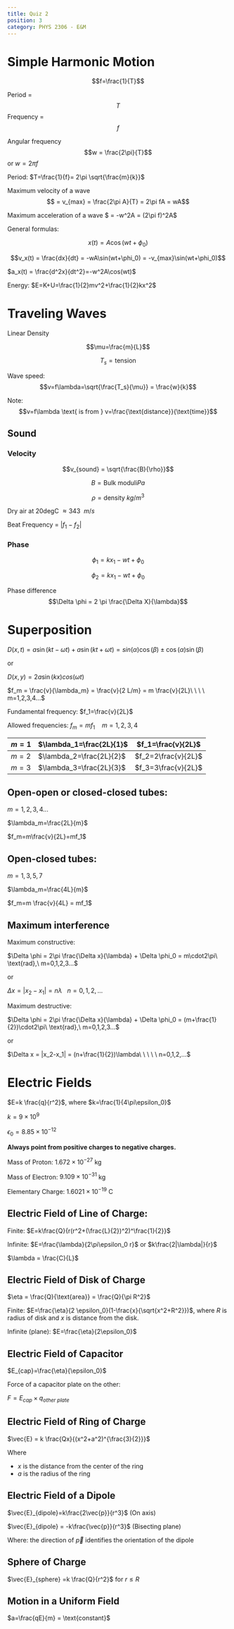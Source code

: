```yaml
---
title: Quiz 2
position: 3
category: PHYS 2306 - E&M
---
```


# Simple Harmonic Motion

$$f=\frac{1}{T}$$

Period = $$T$$
Frequency = $$f$$

Angular frequency $$w =  \frac{2\pi}{T}$$ or $w=2\pi f$

Period: $T=\frac{1}{f}= 2\pi \sqrt{\frac{m}{k}}$

Maximum velocity of a wave $$ = v_{max} = \frac{2\pi A}{T} = 2\pi fA = wA$$

Maximum acceleration of a wave $ = -w^2A = (2\pi f)^2A$

General formulas:

$$x(t) = A \cos(wt+\phi_0)$$

$$v_x(t) = \frac{dx}{dt} = -wA\sin(wt+\phi_0) = -v_{max}\sin(wt+\phi_0)$$

$a_x(t) = \frac{d^2x}{dt^2}=-w^2A\cos(wt)$

Energy: $E=K+U=\frac{1}{2}mv^2+\frac{1}{2}kx^2$

# Traveling Waves

Linear Density

$$\mu=\frac{m}{L}$$

$$T_s=\text{tension}$$

Wave speed: $$v=f\lambda=\sqrt{\frac{T_s}{\mu}} = \frac{w}{k}$$

Note: $$v=f\lambda \text{ is from } v=\frac{\text{distance}}{\text{time}}$$

## Sound

### Velocity

$$v_{sound} = \sqrt{\frac{B}{\rho}}$$

$$B = \text{Bulk moduli} Pa$$

$$\rho = \text{density}\ kg/m^3$$

Dry air at 20degC $\approx 343 \ \ m/s$ 

Beat Frequency = $|f_1-f_2|$

### Phase

$$\phi_1=kx_1-wt+\phi_0$$

$$\phi_2=kx_1-wt+\phi_0$$

Phase difference $$\Delta \phi = 2 \pi \frac{\Delta X}{\lambda}$$

# Superposition

$D(x,t) = a\sin(kt-\omega t) + a\sin(kt+\omega t) = sin(\alpha)\cos(\beta) \pm \cos(\alpha)\sin(\beta)$

or

$D(x,y) = 2a\sin(kx)cos(\omega t)$

$f_m = \frac{v}{\lambda_m} = \frac{v}{2 L/m} = m \frac{v}{2L}\ \ \ \ m=1,2,3,4...$

Fundamental frequency: $f_1=\frac{v}{2L}$

Allowed frequencies: $f_m =m f_1\ \ \ \ m=1,2,3,4$

| $m=1$ | $\lambda_1=\frac{2L}{1}$ | $f_1=\frac{v}{2L}$  |
| ----- | ------------------------ | ------------------- |
| $m=2$ | $\lambda_2=\frac{2L}{2}$ | $f_2=2\frac{v}{2L}$ |
| $m=3$ | $\lambda_3=\frac{2L}{3}$ | $f_3=3\frac{v}{2L}$ |

## Open-open or closed-closed tubes:

$m=1,2,3,4...$

$\lambda_m=\frac{2L}{m}$

$f_m=m\frac{v}{2L}=mf_1$

## Open-closed tubes:

$m=1,3,5,7$

$\lambda_m=\frac{4L}{m}$

$f_m=m \frac{v}{4L} = mf_1$

## Maximum interference

Maximum constructive:

$\Delta \phi = 2\pi \frac{\Delta x}{\lambda} + \Delta \phi_0 = m\cdot2\pi\ \text{rad},\ m=0,1,2,3...$

or

$\Delta x = |x_2-x_1| = n\lambda\ \ \ n=0,1,2,...$

Maximum destructive:

$\Delta \phi = 2\pi \frac{\Delta x}{\lambda} + \Delta \phi_0 = (m+\frac{1}{2})\cdot2\pi\ \text{rad},\ m=0,1,2,3...$

or

$\Delta x = |x_2-x_1| = (n+\frac{1}{2})\lambda\ \ \ \ \ n=0,1,2,...$

# Electric Fields

$E=k \frac{q}{r^2}$, where $k=\frac{1}{4\pi\epsilon_0}$

$k=9 \times 10^9$

$\epsilon_0 = 8.85\times 10^{-12}$

**Always point from positive charges to negative charges.**

Mass of Proton: $1.672\times10^{-27}$ kg

Mass of Electron: $9.109\times 10^{-31}$ kg

Elementary Charge: $1.6021\times 10^{-19}$ C

## Electric Field of Line of Charge:

Finite: $E=k\frac{Q}{r(r^2+(\frac{L}{2})^2)^\frac{1}{2}}$

Infinite: $E=\frac{\lambda}{2\pi\epsilon_0 r}$ or $k\frac{2|\lambda|}{r}$

$\lambda = \frac{C}{L}$

## Electric Field of Disk of Charge

$\eta = \frac{Q}{\text{area}} = \frac{Q}{\pi R^2}$

Finite: $E=\frac{\eta}{2 \epsilon_0}(1-\frac{x}{\sqrt{x^2+R^2}})$, where *R* is radius of disk and *x* is distance from the disk.

Infinite (plane): $E=\frac{\eta}{2\epsilon_0}$

## Electric Field of Capacitor

$E_{cap}=\frac{\eta}{\epsilon_0}$

Force of a capacitor plate on the other:

$F=E_{cap}\times q_{other\ plate}$

## Electric Field of Ring of Charge

$\vec{E} = k \frac{Qx}{(x^2+a^2)^{\frac{3}{2}}}$

Where

- *x* is the distance from the center of the ring
- *a* is the radius of the ring

## Electric Field of a Dipole

$\vec{E}_{dipole}=k\frac{2\vec{p}}{r^3}$ (On axis)

$\vec{E}_{dipole} = -k\frac{\vec{p}}{r^3}$ (Bisecting plane)

Where: the direction of $\vec{p}$ identifies the orientation of the dipole

## Sphere of Charge

$\vec{E}_{sphere} =k \frac{Q}{r^2}$ for $r \leq R$

## Motion in a Uniform Field

$a=\frac{qE}{m} = \text{constant}$